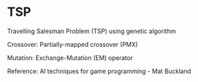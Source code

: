 # TSP
Travelling Salesman Problem (TSP) using genetic algorithm

Crossover: Partially-mapped crossover (PMX)

Mutation: Exchange-Mutation (EM) operator

Reference: AI techniques for game programming - Mat Buckland
